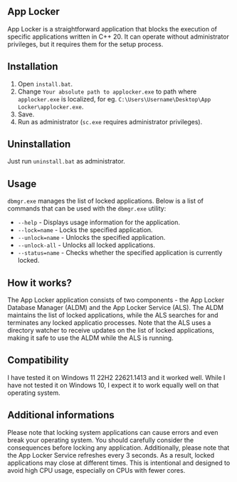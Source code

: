 App Locker
---

App Locker is a straightforward application that blocks the execution of specific
applications written in C++ 20. It can operate without administrator privileges,
but it requires them for the setup process.

Installation
---

1. Open `install.bat`.
2. Change `Your absolute path to applocker.exe` to path where `applocker.exe` is localized,
for eg. `C:\Users\Username\Desktop\App Locker\applocker.exe`.
3. Save.
4. Run as administrator (`sc.exe` requires administrator privileges).

Uninstallation
---

Just run `uninstall.bat` as administrator.

Usage
---

`dbmgr.exe` manages the list of locked applications. Below is a list of commands
that can be used with the `dbmgr.exe` utility:
* `--help` - Displays usage information for the application.
* `--lock=name` - Locks the specified application.
* `--unlock=name` - Unlocks the specified application.
* `--unlock-all` - Unlocks all locked applications.
* `--status=name` - Checks whether the specified application is currently locked.

How it works?
---

The App Locker application consists of two components - the App Locker Database
Manager (ALDM) and the App Locker Service (ALS). The ALDM maintains the list of locked
applications, while the ALS searches for and terminates any locked applicatio processes.
Note that the ALS uses a directory watcher to receive updates on the list of locked
applications, making it safe to use the ALDM while the ALS is running.

Compatibility
---

I have tested it on Windows 11 22H2 22621.1413 and it worked well.
While I have not tested it on Windows 10, I expect it to work equally well on
that operating system.

Additional informations
---

Please note that locking system applications can cause errors and even break your
operating system. You should carefully consider the consequences before locking any
application. Additionally, please note that the App Locker Service refreshes every
3 seconds. As a result, locked applications may close at different times. This is
intentional and designed to avoid high CPU usage, especially on CPUs with fewer cores.